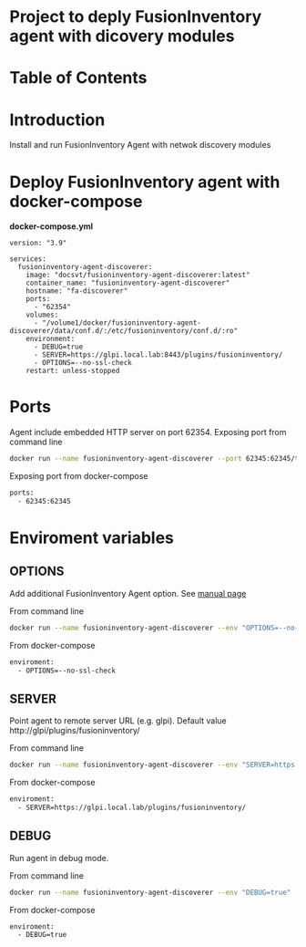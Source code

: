 # Project to deply FusionInventory agent with dicovery modules

# Table of Contents


# Introduction 

Install and run FusionInventory Agent with netwok discovery modules

# Deploy FusionInventory agent with docker-compose
**docker-compose.yml**
```
version: "3.9"

services:
  fusioninventory-agent-discoverer:
    image: "docsvt/fusioninventory-agent-discoverer:latest"
    container_name: "fusioninventory-agent-discoverer"
    hostname: "fa-discoverer"
    ports:
      - "62354"
    volumes:
      - "/volume1/docker/fusioninventory-agent-discoverer/data/conf.d/:/etc/fusioninventory/conf.d/:ro"
    environment:
      - DEBUG=true
      - SERVER=https://glpi.local.lab:8443/plugins/fusioninventory/
      - OPTIONS=--no-ssl-check
    restart: unless-stopped
```
# Ports
Agent include embedded HTTP server on port 62354.
Exposing port from command line 
```sh
docker run --name fusioninventory-agent-discoverer --port 62345:62345/tcp
```
Exposing port from docker-compose
```sh
ports:
  - 62345:62345
```

# Enviroment variables
## OPTIONS

Add additional FusionInventory Agent option. See [manual page](https://documentation.fusioninventory.org/%20FusionInventory_agent/%20Manpage/fusioninventory-agent/)

From command line
```sh
docker run --name fusioninventory-agent-discoverer --env "OPTIONS=--no-ssl-check"
```

From docker-compose

```sh
enviroment:
  - OPTIONS=--no-ssl-check
```

## SERVER

Point agent to remote server URL (e.g. glpi). Default value http://glpi/plugins/fusioninventory/

From command line
```sh
docker run --name fusioninventory-agent-discoverer --env "SERVER=https://glpi.local.lab/plugins/fusioninventory/"
```

From docker-compose

```sh
enviroment:
  - SERVER=https://glpi.local.lab/plugins/fusioninventory/
```

## DEBUG

Run agent in debug mode. 

From command line
```sh
docker run --name fusioninventory-agent-discoverer --env "DEBUG=true"
```

From docker-compose

```sh
enviroment:
  - DEBUG=true
```
